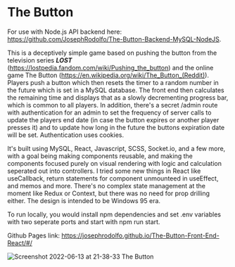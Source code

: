 # The Button

For use with Node.js API backend here: https://github.com/JosephRodolfo/The-Button-Backend-MySQL-NodeJS. 

This is a deceptively simple game based on pushing the button from the television series ***LOST*** (https://lostpedia.fandom.com/wiki/Pushing_the_button) and the online game The Button (https://en.wikipedia.org/wiki/The_Button_(Reddit)). Players push a button which then resets the timer to a random number in the future which is set in a MySQL database. The front end then calculates the remaining time and displays that as a slowly decrementing progress bar, which is common to all players. In addition, there's a secret /admin route with authentication for an admin to set the frequency of server calls to update the players end date (in case the button expires or another player presses it) and to update how long in the future the buttons expiration date will be set. Authentication uses cookies. 

It's built using MySQL, React, Javascript, SCSS, Socket.io, and a few more, with a goal being making components reusable, and making the components focused purely on visual rendering with logic and calculation seperated out into controllers. I tried some new things in React like useCallback, return statements for component unmounteed in useEffect, and memos and more. There's no complex state management at the moment like Redux or Context, but there was no need for prop drilling either. The design is intended to be Windows 95 era.

To run locally, you would install npm dependencies and set .env variables with two seperate ports and start with npm run start.

Github Pages link: https://josephrodolfo.github.io/The-Button-Front-End-React/#/

![Screenshot 2022-06-13 at 21-38-33 The Button](https://user-images.githubusercontent.com/38168806/173475123-77c748f0-fd5f-490e-ab2c-ac747c7b380f.png)
